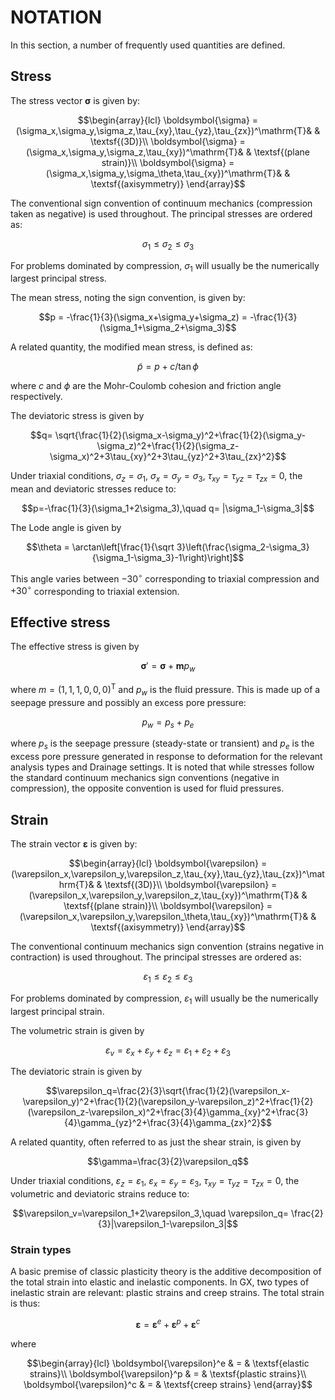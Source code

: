 # NOTATION

In this section, a number of frequently used quantities are defined.

## Stress

The stress vector $\boldsymbol{\sigma}$ is given by: 

$$\begin{array}{lcl}
      \boldsymbol{\sigma} = (\sigma_x,\sigma_y,\sigma_z,\tau_{xy},\tau_{yz},\tau_{zx})^\mathrm{T}& & \textsf{(3D)}\\
      \boldsymbol{\sigma} = (\sigma_x,\sigma_y,\sigma_z,\tau_{xy})^\mathrm{T}& & \textsf{(plane strain)}\\
      \boldsymbol{\sigma} = (\sigma_x,\sigma_y,\sigma_\theta,\tau_{xy})^\mathrm{T}& & \textsf{(axisymmetry)}
      \end{array}$$

The conventional sign convention of continuum mechanics (compression taken as negative) is used throughout. The principal stresses are ordered as:

$$\sigma_1\leq \sigma_2 \leq\sigma_3$$

For problems dominated by compression, $\sigma_1$ will usually be the numerically largest principal stress.

The mean stress, noting the sign convention, is given by:

$$p = -\frac{1}{3}(\sigma_x+\sigma_y+\sigma_z) = -\frac{1}{3}(\sigma_1+\sigma_2+\sigma_3)$$

A related quantity, the modified mean stress, is defined as:

$$\tilde p = p + c/\tan\phi$$

where $c$ and $\phi$ are the Mohr-Coulomb cohesion and friction angle respectively.

The deviatoric stress is given by

$$q= \sqrt{\frac{1}{2}(\sigma_x-\sigma_y)^2+\frac{1}{2}(\sigma_y-\sigma_z)^2+\frac{1}{2}(\sigma_z-\sigma_x)^2+3\tau_{xy}^2+3\tau_{yz}^2+3\tau_{zx}^2}$$

Under triaxial conditions, $\sigma_z=\sigma_1$,
$\sigma_x=\sigma_y=\sigma_3$, $\tau_{xy}=\tau_{yz}=\tau_{zx}=0$, the
mean and deviatoric stresses reduce to:

$$p=-\frac{1}{3}(\sigma_1+2\sigma_3),\quad q= |\sigma_1-\sigma_3|$$

The Lode angle is given by

$$\theta = \arctan\left[\frac{1}{\sqrt 3}\left(\frac{\sigma_2-\sigma_3}{\sigma_1-\sigma_3}-1\right)\right]$$

This angle varies between $-30^\circ$ corresponding to triaxial compression and $+30^\circ$ corresponding to triaxial extension.

## Effective stress

The effective stress is given by 

$$\boldsymbol{\sigma}' = \boldsymbol{\sigma}+\boldsymbol{m}p_w$$

where $m=(1,1,1,0,0,0)^\mathrm{T}$ and $p_w$ is the fluid pressure. This is made up of a seepage pressure and possibly an excess pore pressure:

$$p_w = p_s + p_e$$

where $p_s$ is the seepage pressure (steady-state or transient) and $p_e$ is the excess pore pressure generated in response to deformation for the relevant analysis types and Drainage settings. It is noted that while stresses follow the standard continuum mechanics sign conventions (negative in compression), the opposite convention is used for fluid pressures.

## Strain

The strain vector $\boldsymbol{\varepsilon}$ is given by: 

$$\begin{array}{lcl}
      \boldsymbol{\varepsilon} = (\varepsilon_x,\varepsilon_y,\varepsilon_z,\tau_{xy},\tau_{yz},\tau_{zx})^\mathrm{T}& & \textsf{(3D)}\\
      \boldsymbol{\varepsilon} = (\varepsilon_x,\varepsilon_y,\varepsilon_z,\tau_{xy})^\mathrm{T}& & \textsf{(plane strain)}\\
      \boldsymbol{\varepsilon} = (\varepsilon_x,\varepsilon_y,\varepsilon_\theta,\tau_{xy})^\mathrm{T}& & \textsf{(axisymmetry)}
      \end{array}$$

 The conventional continuum mechanics sign convention (strains negative in contraction) is used throughout. The principal stresses are ordered as: 

$$\varepsilon_1\leq \varepsilon_2 \leq\varepsilon_3$$

For problems dominated by compression, $\varepsilon_1$ will usually be the numerically largest principal strain.

The volumetric strain is given by

$$\varepsilon_v = \varepsilon_x+\varepsilon_y+\varepsilon_z = \varepsilon_1+\varepsilon_2+\varepsilon_3$$

The deviatoric strain is given by

$$\varepsilon_q=\frac{2}{3}\sqrt{\frac{1}{2}(\varepsilon_x-\varepsilon_y)^2+\frac{1}{2}(\varepsilon_y-\varepsilon_z)^2+\frac{1}{2}(\varepsilon_z-\varepsilon_x)^2+\frac{3}{4}\gamma_{xy}^2+\frac{3}{4}\gamma_{yz}^2+\frac{3}{4}\gamma_{zx}^2}$$

A related quantity, often referred to as just the shear strain, is given
by 

$$\gamma=\frac{3}{2}\varepsilon_q$$

Under triaxial conditions, $\varepsilon_z=\varepsilon_1$, $\varepsilon_x=\varepsilon_y=\varepsilon_3$,
$\tau_{xy}=\tau_{yz}=\tau_{zx}=0$, the volumetric and deviatoric strains
reduce to:

$$\varepsilon_v=\varepsilon_1+2\varepsilon_3,\quad \varepsilon_q= \frac{2}{3}|\varepsilon_1-\varepsilon_3|$$

### Strain types

A basic premise of classic plasticity theory is the additive
decomposition of the total strain into elastic and inelastic components.
In GX, two types of inelastic strain are relevant: plastic strains and
creep strains. The total strain is thus:

$$\boldsymbol{\varepsilon} = \boldsymbol{\varepsilon}^e + \boldsymbol{\varepsilon}^p + \boldsymbol{\varepsilon}^c$$

where

$$\begin{array}{lcl}
      \boldsymbol{\varepsilon}^e & = & \textsf{elastic strains}\\
      \boldsymbol{\varepsilon}^p & = & \textsf{plastic strains}\\
      \boldsymbol{\varepsilon}^c & = & \textsf{creep strains}
      \end{array}$$